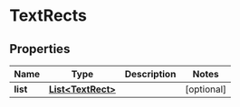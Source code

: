 
# TextRects

## Properties
Name | Type | Description | Notes
------------ | ------------- | ------------- | -------------
**list** | [**List&lt;TextRect&gt;**](TextRect.md) |  |  [optional]



